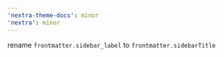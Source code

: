 ```yaml
---
'nextra-theme-docs': minor
'nextra': minor
---
```


rename `frontmatter.sidebar_label` to `frontmatter.sidebarTitle`
